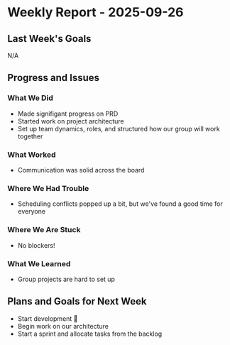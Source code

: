 # Weekly Report - 2025-09-26

## Last Week's Goals

N/A

## Progress and Issues

### What We Did

- Made signifigant progress on PRD
- Started work on project architecture
- Set up team dynamics, roles, and structured how our group will work together

### What Worked

- Communication was solid across the board

### Where We Had Trouble

- Scheduling conflicts popped up a bit, but we've found a good time for everyone

### Where We Are Stuck

- No blockers!

### What We Learned

- Group projects are hard to set up

## Plans and Goals for Next Week

- Start development :tada:
- Begin work on our architecture
- Start a sprint and allocate tasks from the backlog
